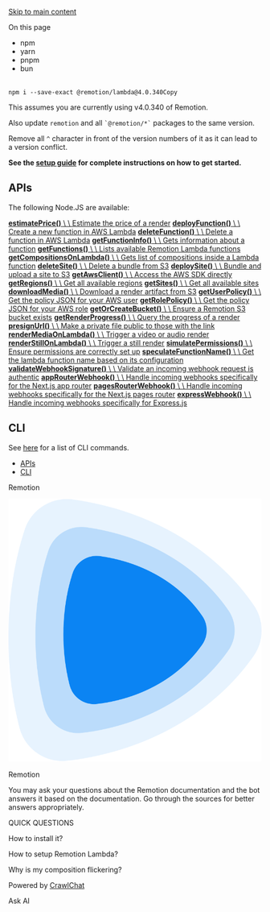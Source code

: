 [Skip to main content](https://www.remotion.dev/docs/lambda/api#__docusaurus_skipToContent_fallback)

On this page

- npm
- yarn
- pnpm
- bun

```

npm i --save-exact @remotion/lambda@4.0.340Copy
```

This assumes you are currently using v4.0.340 of Remotion.

Also update `remotion` and all `` `@remotion/*` `` packages to the same version.

Remove all `^` character in front of the version numbers of it as it can lead to a version conflict.

**See the [setup guide](https://www.remotion.dev/docs/lambda/setup) for complete instructions on how to get started.**

## APIs [​](https://www.remotion.dev/docs/lambda/api\#apis "Direct link to APIs")

The following Node.JS are available:

[**estimatePrice()** \\
\\
Estimate the price of a render](https://www.remotion.dev/docs/lambda/estimateprice) [**deployFunction()** \\
\\
Create a new function in AWS Lambda](https://www.remotion.dev/docs/lambda/deployfunction) [**deleteFunction()** \\
\\
Delete a function in AWS Lambda](https://www.remotion.dev/docs/lambda/deletefunction) [**getFunctionInfo()** \\
\\
Gets information about a function](https://www.remotion.dev/docs/lambda/getfunctioninfo) [**getFunctions()** \\
\\
Lists available Remotion Lambda functions](https://www.remotion.dev/docs/lambda/getfunctions) [**getCompositionsOnLambda()** \\
\\
Gets list of compositions inside a Lambda function](https://www.remotion.dev/docs/lambda/getcompositionsonlambda) [**deleteSite()** \\
\\
Delete a bundle from S3](https://www.remotion.dev/docs/lambda/deletesite) [**deploySite()** \\
\\
Bundle and upload a site to S3](https://www.remotion.dev/docs/lambda/deploysite) [**getAwsClient()** \\
\\
Access the AWS SDK directly](https://www.remotion.dev/docs/lambda/getawsclient) [**getRegions()** \\
\\
Get all available regions](https://www.remotion.dev/docs/lambda/getregions) [**getSites()** \\
\\
Get all available sites](https://www.remotion.dev/docs/lambda/getsites) [**downloadMedia()** \\
\\
Download a render artifact from S3](https://www.remotion.dev/docs/lambda/downloadmedia) [**getUserPolicy()** \\
\\
Get the policy JSON for your AWS user](https://www.remotion.dev/docs/lambda/getuserpolicy) [**getRolePolicy()** \\
\\
Get the policy JSON for your AWS role](https://www.remotion.dev/docs/lambda/getrolepolicy) [**getOrCreateBucket()** \\
\\
Ensure a Remotion S3 bucket exists](https://www.remotion.dev/docs/lambda/getorcreatebucket) [**getRenderProgress()** \\
\\
Query the progress of a render](https://www.remotion.dev/docs/lambda/getrenderprogress) [**presignUrl()** \\
\\
Make a private file public to those with the link](https://www.remotion.dev/docs/lambda/presignurl) [**renderMediaOnLambda()** \\
\\
Trigger a video or audio render](https://www.remotion.dev/docs/lambda/rendermediaonlambda) [**renderStillOnLambda()** \\
\\
Trigger a still render](https://www.remotion.dev/docs/lambda/renderstillonlambda) [**simulatePermissions()** \\
\\
Ensure permissions are correctly set up](https://www.remotion.dev/docs/lambda/simulatepermissions) [**speculateFunctionName()** \\
\\
Get the lambda function name based on its configuration](https://www.remotion.dev/docs/lambda/speculatefunctionname) [**validateWebhookSignature()** \\
\\
Validate an incoming webhook request is authentic](https://www.remotion.dev/docs/lambda/validatewebhooksignature) [**appRouterWebhook()** \\
\\
Handle incoming webhooks specifically for the Next.js app router](https://www.remotion.dev/docs/lambda/approuterwebhook) [**pagesRouterWebhook()** \\
\\
Handle incoming webhooks specifically for the Next.js pages router](https://www.remotion.dev/docs/lambda/pagesrouterwebhook) [**expressWebhook()** \\
\\
Handle incoming webhooks specifically for Express.js](https://www.remotion.dev/docs/lambda/expresswebhook)

## CLI [​](https://www.remotion.dev/docs/lambda/api\#cli "Direct link to CLI")

See [here](https://www.remotion.dev/docs/lambda/cli) for a list of CLI commands.

- [APIs](https://www.remotion.dev/docs/lambda/api#apis)
- [CLI](https://www.remotion.dev/docs/lambda/api#cli)

Remotion

![Logo](https://raw.githubusercontent.com/remotion-dev/brand/refs/heads/main/logo.svg)

Remotion

You may ask your questions about the Remotion documentation and the bot answers it based on the documentation. Go through the sources for better answers appropriately.

QUICK QUESTIONS

How to install it?

How to setup Remotion Lambda?

Why is my composition flickering?

Powered by [CrawlChat](https://crawlchat.app/?ref=powered-by-remotion)

Ask AI